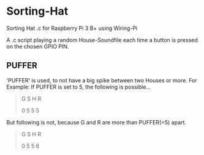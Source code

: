 # Sorting-Hat
Sorting Hat .c for Raspberry Pi 3 B+ using Wiring-Pi

A .c script playing a random House-Soundfile each time a button is pressed on the chosen GPIO PIN.

## PUFFER
'PUFFER' is used, to not have a big spike between two Houses or more.
For Example: If PUFFER is set to 5, the following is possible...

>G S H R
>
>0 5 5 5

But following is not, because G and R are more than PUFFER(=5) apart.

>G S H R
>
>0 5 5 6

